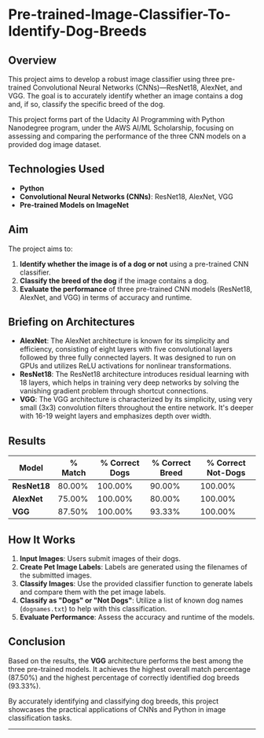 # Pre-trained-Image-Classifier-To-Identify-Dog-Breeds


## Overview
This project aims to develop a robust image classifier using three pre-trained Convolutional Neural Networks (CNNs)—ResNet18, AlexNet, and VGG. The goal is to accurately identify whether an image contains a dog and, if so, classify the specific breed of the dog. 

This project forms part of the Udacity AI Programming with Python Nanodegree program, under the AWS AI/ML Scholarship, focusing on assessing and comparing the performance of the three CNN models on a provided dog image dataset.

## Technologies Used
- **Python**
- **Convolutional Neural Networks (CNNs)**: ResNet18, AlexNet, VGG
- **Pre-trained Models on ImageNet**

## Aim
The project aims to:
1. **Identify whether the image is of a dog or not** using a pre-trained CNN classifier.
2. **Classify the breed of the dog** if the image contains a dog.
3. **Evaluate the performance** of three pre-trained CNN models (ResNet18, AlexNet, and VGG) in terms of accuracy and runtime.

## Briefing on Architectures
- **AlexNet**: The AlexNet architecture is known for its simplicity and efficiency, consisting of eight layers with five convolutional layers followed by three fully connected layers. It was designed to run on GPUs and utilizes ReLU activations for nonlinear transformations.
- **ResNet18**: The ResNet18 architecture introduces residual learning with 18 layers, which helps in training very deep networks by solving the vanishing gradient problem through shortcut connections.
- **VGG**: The VGG architecture is characterized by its simplicity, using very small (3x3) convolution filters throughout the entire network. It's deeper with 16-19 weight layers and emphasizes depth over width.

## Results
| Model     | % Match | % Correct Dogs | % Correct Breed | % Correct Not-Dogs |
|-----------|---------|----------------|-----------------|-------------------|
| **ResNet18** | 80.00%  | 100.00%        | 90.00%          | 100.00%           |
| **AlexNet** | 75.00%  | 100.00%        | 80.00%          | 100.00%           |
| **VGG**    | 87.50%  | 100.00%        | 93.33%          | 100.00%           |


## How It Works
1. **Input Images**: Users submit images of their dogs.
2. **Create Pet Image Labels**: Labels are generated using the filenames of the submitted images.
3. **Classify Images**: Use the provided classifier function to generate labels and compare them with the pet image labels.
4. **Classify as "Dogs" or "Not Dogs"**: Utilize a list of known dog names (`dognames.txt`) to help with this classification.
5. **Evaluate Performance**: Assess the accuracy and runtime of the models.


## Conclusion
Based on the results, the **VGG** architecture performs the best among the three pre-trained models. It achieves the highest overall match percentage (87.50%) and the highest percentage of correctly identified dog breeds (93.33%).

By accurately identifying and classifying dog breeds, this project showcases the practical applications of CNNs and Python in image classification tasks.

---


